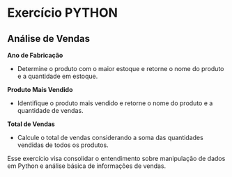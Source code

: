 # Exercício PYTHON

## Análise de Vendas

**Ano de Fabricação**

- Determine o produto com o maior estoque e retorne o nome do produto e a quantidade em estoque.

**Produto Mais Vendido**

- Identifique o produto mais vendido e retorne o nome do produto e a quantidade de vendas.

**Total de Vendas**

- Calcule o total de vendas considerando a soma das quantidades vendidas de todos os produtos.


Esse exercício visa consolidar o entendimento sobre manipulação de dados em Python e análise básica de informações de vendas.
